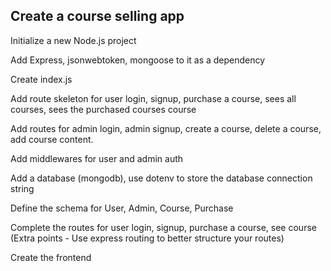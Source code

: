 ## Create a course selling app
Initialize a new Node.js project

Add Express, jsonwebtoken, mongoose to it as a dependency

Create index.js

Add route skeleton for user login, signup, purchase a course, sees all courses, sees the purchased courses course

Add routes for admin login, admin signup, create a course, delete a course, add course content.

Add middlewares for user and admin auth

Add a database (mongodb), use dotenv to store the database connection string

Define the schema for User, Admin, Course, Purchase

Complete the routes for user login, signup, purchase a course, see course (Extra points - Use express routing to better structure your routes)

Create the frontend